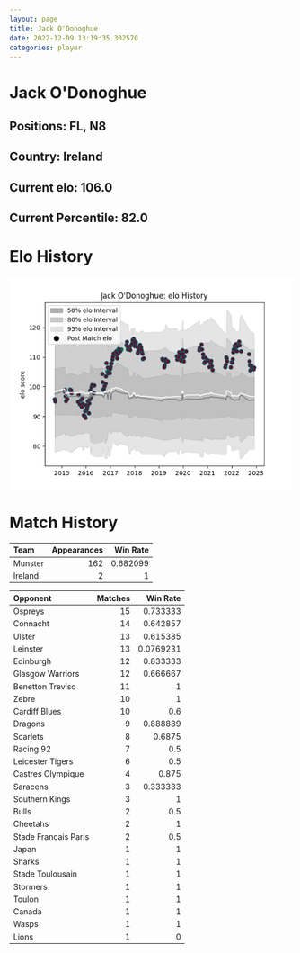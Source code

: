```yaml
---  
layout: page  
title: Jack O'Donoghue  
date: 2022-12-09 13:19:35.302570  
categories: player  
---
```

# Jack O'Donoghue

## Positions: FL, N8

## Country: Ireland

## Current elo: 106.0

## Current Percentile: 82.0

# Elo History


![elo history](history_JackO'Donoghue.png)
# Match History


| Team    |   Appearances |   Win Rate |
|:--------|--------------:|-----------:|
| Munster |           162 |   0.682099 |
| Ireland |             2 |   1        |

| Opponent             |   Matches |   Win Rate |
|:---------------------|----------:|-----------:|
| Ospreys              |        15 |  0.733333  |
| Connacht             |        14 |  0.642857  |
| Ulster               |        13 |  0.615385  |
| Leinster             |        13 |  0.0769231 |
| Edinburgh            |        12 |  0.833333  |
| Glasgow Warriors     |        12 |  0.666667  |
| Benetton Treviso     |        11 |  1         |
| Zebre                |        10 |  1         |
| Cardiff Blues        |        10 |  0.6       |
| Dragons              |         9 |  0.888889  |
| Scarlets             |         8 |  0.6875    |
| Racing 92            |         7 |  0.5       |
| Leicester Tigers     |         6 |  0.5       |
| Castres Olympique    |         4 |  0.875     |
| Saracens             |         3 |  0.333333  |
| Southern Kings       |         3 |  1         |
| Bulls                |         2 |  0.5       |
| Cheetahs             |         2 |  1         |
| Stade Francais Paris |         2 |  0.5       |
| Japan                |         1 |  1         |
| Sharks               |         1 |  1         |
| Stade Toulousain     |         1 |  1         |
| Stormers             |         1 |  1         |
| Toulon               |         1 |  1         |
| Canada               |         1 |  1         |
| Wasps                |         1 |  1         |
| Lions                |         1 |  0         |